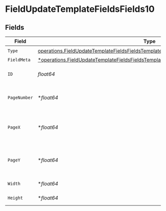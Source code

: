# FieldUpdateTemplateFieldsFields10


## Fields

| Field                                                                                                                                                                                             | Type                                                                                                                                                                                              | Required                                                                                                                                                                                          | Description                                                                                                                                                                                       |
| ------------------------------------------------------------------------------------------------------------------------------------------------------------------------------------------------- | ------------------------------------------------------------------------------------------------------------------------------------------------------------------------------------------------- | ------------------------------------------------------------------------------------------------------------------------------------------------------------------------------------------------- | ------------------------------------------------------------------------------------------------------------------------------------------------------------------------------------------------- |
| `Type`                                                                                                                                                                                            | [operations.FieldUpdateTemplateFieldsFieldsTemplatesFieldsRequestRequestBody10Type](../../models/operations/fieldupdatetemplatefieldsfieldstemplatesfieldsrequestrequestbody10type.md)            | :heavy_check_mark:                                                                                                                                                                                | N/A                                                                                                                                                                                               |
| `FieldMeta`                                                                                                                                                                                       | [*operations.FieldUpdateTemplateFieldsFieldsTemplatesFieldsRequestRequestBody10FieldMeta](../../models/operations/fieldupdatetemplatefieldsfieldstemplatesfieldsrequestrequestbody10fieldmeta.md) | :heavy_minus_sign:                                                                                                                                                                                | N/A                                                                                                                                                                                               |
| `ID`                                                                                                                                                                                              | *float64*                                                                                                                                                                                         | :heavy_check_mark:                                                                                                                                                                                | The ID of the field to update.                                                                                                                                                                    |
| `PageNumber`                                                                                                                                                                                      | **float64*                                                                                                                                                                                        | :heavy_minus_sign:                                                                                                                                                                                | The page number the field will be on.                                                                                                                                                             |
| `PageX`                                                                                                                                                                                           | **float64*                                                                                                                                                                                        | :heavy_minus_sign:                                                                                                                                                                                | The X coordinate of where the field will be placed.                                                                                                                                               |
| `PageY`                                                                                                                                                                                           | **float64*                                                                                                                                                                                        | :heavy_minus_sign:                                                                                                                                                                                | The Y coordinate of where the field will be placed.                                                                                                                                               |
| `Width`                                                                                                                                                                                           | **float64*                                                                                                                                                                                        | :heavy_minus_sign:                                                                                                                                                                                | The width of the field.                                                                                                                                                                           |
| `Height`                                                                                                                                                                                          | **float64*                                                                                                                                                                                        | :heavy_minus_sign:                                                                                                                                                                                | The height of the field.                                                                                                                                                                          |
